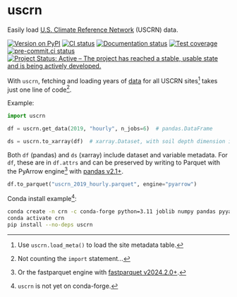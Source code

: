# uscrn

Easily load [U.S. Climate Reference Network](https://www.ncei.noaa.gov/access/crn/) (USCRN) data.

[![Version on PyPI](https://img.shields.io/pypi/v/uscrn.svg)](https://pypi.org/project/uscrn/)
[![CI status](https://github.com/zmoon/uscrn/actions/workflows/ci.yml/badge.svg)](https://github.com/zmoon/uscrn/actions/workflows/ci.yml)
[![Documentation status](https://readthedocs.org/projects/uscrn/badge/?version=latest)](https://uscrn.readthedocs.io/en/latest/)
[![Test coverage](https://codecov.io/gh/zmoon/uscrn/branch/main/graph/badge.svg)](https://app.codecov.io/gh/zmoon/uscrn)
[![pre-commit.ci status](https://results.pre-commit.ci/badge/github/zmoon/uscrn/main.svg)](https://results.pre-commit.ci/latest/github/zmoon/uscrn/main)
[![Project Status: Active – The project has reached a stable, usable state and is being actively developed.](https://www.repostatus.org/badges/latest/active.svg)](https://www.repostatus.org/#active)

With `uscrn`, fetching and loading years of [data](https://www.ncei.noaa.gov/access/crn/qcdatasets.html) for all USCRN sites[^a] takes just one line of code[^b].

Example:

```python
import uscrn

df = uscrn.get_data(2019, "hourly", n_jobs=6)  # pandas.DataFrame

ds = uscrn.to_xarray(df)  # xarray.Dataset, with soil depth dimension if applicable (hourly, daily)
```

Both `df` (pandas) and `ds` (xarray) include dataset and variable metadata.
For `df`, these are in `df.attrs` and can be preserved by
writing to Parquet with the PyArrow engine[^d] with
[pandas v2.1+](https://pandas.pydata.org/docs/whatsnew/v2.1.0.html#other-enhancements).

```python
df.to_parquet("uscrn_2019_hourly.parquet", engine="pyarrow")
```

Conda install example[^c]:

```sh
conda create -n crn -c conda-forge python=3.11 joblib numpy pandas pyyaml requests xarray pyarrow netcdf4
conda activate crn
pip install --no-deps uscrn
```

[^a]: Use `uscrn.load_meta()` to load the site metadata table.

[^b]: Not counting the `import` statement...

[^c]: `uscrn` is not yet on conda-forge.

[^d]: Or the fastparquet engine with [fastparquet v2024.2.0+](https://github.com/dask/fastparquet/commit/9d7ee90e38103fef3dd1bd2f5eb0654b8bd3fdff).
